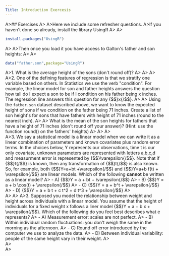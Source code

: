 ```yaml
---
Title: Introduction Exercesis
---
```



A>## Exercises
A>
A>Here we include some refresher questions. 
A>If you haven't done so already, install the library UsingR
A>
A>
```r
install.packages("UsingR")
```
A>
A>Then once you load it you have access to Galton's father and son heights:
A>
A>
```r
data("father.son",package="UsingR")
```
A>1. What is the average height of the sons (don't round off)?
A>
A>
A>
A>2. One of the defining features of regression is that we stratify one variable based on others. In Statistics we use the verb "condition". For example, the linear model for son and father heights answers the question how tall do I expect a son to be if I condition on his father being x inches. The regression line answers this question for any {$$}x{/$$}.
A>
A>    Using the `father.son` dataset described above, we want to know the expected height of sons if we condition on the father being 71 inches. Create a list of son height's for sons that have fathers with height of 71 inches (round to the nearest inch).
A>
A>    What is the mean of the son heights for fathers that have a height of 71 inches (don't round off your answer)? (Hint: use the function round() on the fathers' heights)
A>
A>
A>    
A>3. We say a statistical model is a linear model when we can write it as a linear combination of parameters and known covariates plus random error terms. In the choices below, Y represents our observations, time t is our only covariate, unknown parameters are represented with letters a,b,c,d and measurment error is represented by {$$}\varepsilon{/$$}. Note that if {$$}t{/$$} is known, then any transformation of {$$}t{/$$} is also known. So, for example, both {$$}Y=a+bt +\varepsilon{/$$} and {$$}Y=a+b f(t) + \varepsilon{/$$} are linear models. Which of the following **cannot** be written as a linear model?
A>  - A) {$$}Y = a + bt + \varepsilon{/$$}
A>  - B) {$$}Y = a + b \cos(t) + \varepsilon{/$$}
A>  - C) {$$}Y = a + b^t + \varepsilon{/$$}
A>  - D) {$$}Y = a + b t + c t^2 + d t^3 + \varepsilon{/$$}
A>  
A>
A>
A>3. Supposed you model the relationship between weight and height across individuals with a linear model. You assume that the height of individuals for a fixed weight x follows a liner model {$$}Y = a + b x + \varepsilon{/$$}. Which of the following do you feel best describes what e represents?
A>  - A) Measurement error: scales are not perfect.
A>  - B) Within individual random fluctuations: you don't weigh the same in the morning as the afternoon.
A>  - C) Round off error introduced by the computer we use to analyze the data.
A>  - D) Between individual variability: people of the same height vary in their weight.
A>  
A>  
A>
